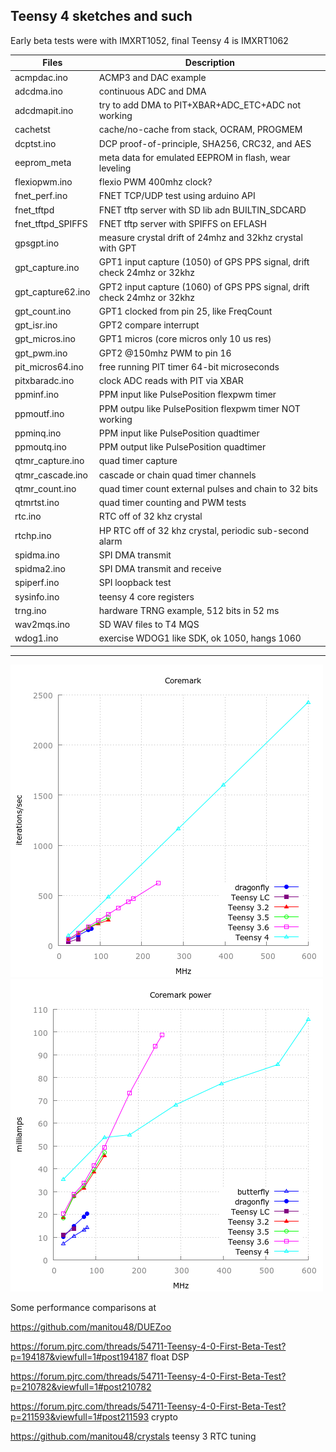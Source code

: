 ##  Teensy 4 sketches and such 

Early beta tests were with IMXRT1052, final Teensy 4 is IMXRT1062

Files | Description
---|---
acmpdac.ino  |    ACMP3 and DAC example
adcdma.ino   |    continuous ADC and DMA
adcdmapit.ino|    try to add DMA to PIT+XBAR+ADC_ETC+ADC  not working
cachetst     |    cache/no-cache from stack, OCRAM, PROGMEM
dcptst.ino   |    DCP proof-of-principle, SHA256, CRC32, and AES 
eeprom_meta |  meta data for emulated EEPROM in flash, wear leveling
flexiopwm.ino |    flexio PWM 400mhz clock?
fnet_perf.ino |  FNET TCP/UDP test using arduino API
fnet_tftpd  | FNET tftp server with SD lib adn BUILTIN_SDCARD
fnet_tftpd_SPIFFS  | FNET tftp server with SPIFFS on EFLASH
gpsgpt.ino   |    measure crystal drift of 24mhz and 32khz crystal with GPT
gpt_capture.ino | GPT1 input capture (1050) of GPS PPS signal, drift check 24mhz or 32khz
gpt_capture62.ino | GPT2 input capture (1060) of GPS PPS signal, drift check 24mhz or 32khz
gpt_count.ino   | GPT1 clocked from pin 25, like FreqCount
gpt_isr.ino  |  GPT2 compare interrupt
gpt_micros.ino |  GPT1 micros (core micros only 10 us res)
gpt_pwm.ino | GPT2 @150mhz PWM to pin 16
pit_micros64.ino | free running PIT timer 64-bit microseconds
pitxbaradc.ino |  clock ADC reads with PIT via XBAR
ppminf.ino | PPM input like PulsePosition flexpwm timer
ppmoutf.ino | PPM outpu like PulsePosition flexpwm timer NOT working
ppminq.ino | PPM input like PulsePosition quadtimer
ppmoutq.ino | PPM output like PulsePosition quadtimer
qtmr_capture.ino |quad timer capture
qtmr_cascade.ino | cascade or chain quad timer channels
qtmr_count.ino    |  quad timer count external pulses and chain to 32 bits
qtmrtst.ino    |  quad timer counting and PWM tests
rtc.ino        |  RTC off of 32 khz crystal
rtchp.ino      |  HP RTC off of 32 khz crystal, periodic sub-second alarm
spidma.ino     |  SPI DMA transmit
spidma2.ino    |  SPI DMA transmit and receive
spiperf.ino   |  SPI loopback test
sysinfo.ino    |  teensy 4 core registers
trng.ino       |  hardware TRNG example, 512 bits in 52 ms
wav2mqs.ino    |  SD WAV files to T4 MQS
wdog1.ino    |  exercise WDOG1 like SDK, ok 1050, hangs 1060

--------
![coremark](coremark.png)
![coremark power](coremarka.png)

Some performance comparisons at

   https://github.com/manitou48/DUEZoo

   https://forum.pjrc.com/threads/54711-Teensy-4-0-First-Beta-Test?p=194187&viewfull=1#post194187 float DSP

   https://forum.pjrc.com/threads/54711-Teensy-4-0-First-Beta-Test?p=210782&viewfull=1#post210782

   https://forum.pjrc.com/threads/54711-Teensy-4-0-First-Beta-Test?p=211593&viewfull=1#post211593  crypto

   https://github.com/manitou48/crystals   teensy 3 RTC tuning
